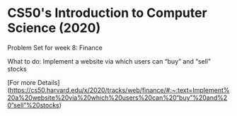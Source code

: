 # CS50's Introduction to Computer Science (2020)

Problem Set for week 8: Finance

What to do: Implement a website via which users can “buy” and “sell” stocks

[For more Details] (https://cs50.harvard.edu/x/2020/tracks/web/finance/#:~:text=Implement%20a%20website%20via%20which%20users%20can%20“buy”%20and%20“sell”%20stocks)
